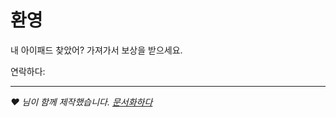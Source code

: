 # 환영

내 아이패드 찾았어? 가져가서 보상을 받으세요.

연락하다:<EMAIL>

* * *

_❤️ 님이 함께 제작했습니다. [문서화하다](https://docsify.js.org/)_
